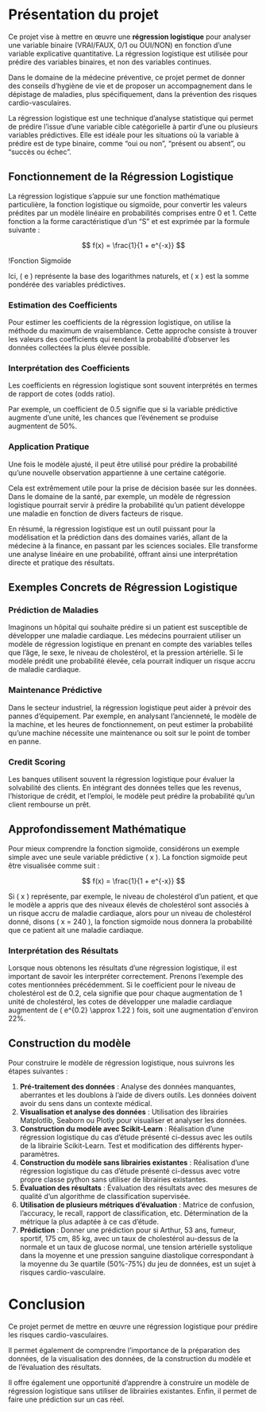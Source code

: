 # Présentation du projet

Ce projet vise à mettre en œuvre une **régression logistique** pour analyser une variable binaire (VRAI/FAUX, 0/1 ou OUI/NON) en fonction d’une variable explicative quantitative. La régression logistique est utilisée pour prédire des variables binaires, et non des variables continues.

Dans le domaine de la médecine préventive, ce projet permet de donner des conseils d’hygiène de vie et de proposer un accompagnement dans le dépistage de maladies, plus spécifiquement, dans la prévention des risques cardio-vasculaires.

La régression logistique est une technique d’analyse statistique qui permet de prédire l’issue d’une variable cible catégorielle à partir d’une ou plusieurs variables prédictives. Elle est idéale pour les situations où la variable à prédire est de type binaire, comme “oui ou non”, “présent ou absent”, ou “succès ou échec”.

## Fonctionnement de la Régression Logistique

La régression logistique s’appuie sur une fonction mathématique particulière, la fonction logistique ou sigmoïde, pour convertir les valeurs prédites par un modèle linéaire en probabilités comprises entre 0 et 1. Cette fonction a la forme caractéristique d’un “S” et est exprimée par la formule suivante :

$$ f(x) = \frac{1}{1 + e^{-x}} $$

!Fonction Sigmoïde

Ici, \( e \) représente la base des logarithmes naturels, et \( x \) est la somme pondérée des variables prédictives.

### Estimation des Coefficients

Pour estimer les coefficients de la régression logistique, on utilise la méthode du maximum de vraisemblance. Cette approche consiste à trouver les valeurs des coefficients qui rendent la probabilité d’observer les données collectées la plus élevée possible.

### Interprétation des Coefficients

Les coefficients en régression logistique sont souvent interprétés en termes de rapport de cotes (odds ratio).

Par exemple, un coefficient de 0.5 signifie que si la variable prédictive augmente d’une unité, les chances que l’événement se produise augmentent de 50%.

### Application Pratique

Une fois le modèle ajusté, il peut être utilisé pour prédire la probabilité qu’une nouvelle observation appartienne à une certaine catégorie.

Cela est extrêmement utile pour la prise de décision basée sur les données. Dans le domaine de la santé, par exemple, un modèle de régression logistique pourrait servir à prédire la probabilité qu’un patient développe une maladie en fonction de divers facteurs de risque.

En résumé, la régression logistique est un outil puissant pour la modélisation et la prédiction dans des domaines variés, allant de la médecine à la finance, en passant par les sciences sociales. Elle transforme une analyse linéaire en une probabilité, offrant ainsi une interprétation directe et pratique des résultats.

## Exemples Concrets de Régression Logistique

### Prédiction de Maladies

Imaginons un hôpital qui souhaite prédire si un patient est susceptible de développer une maladie cardiaque. Les médecins pourraient utiliser un modèle de régression logistique en prenant en compte des variables telles que l’âge, le sexe, le niveau de cholestérol, et la pression artérielle. Si le modèle prédit une probabilité élevée, cela pourrait indiquer un risque accru de maladie cardiaque.

### Maintenance Prédictive

Dans le secteur industriel, la régression logistique peut aider à prévoir des pannes d’équipement. Par exemple, en analysant l’ancienneté, le modèle de la machine, et les heures de fonctionnement, on peut estimer la probabilité qu’une machine nécessite une maintenance ou soit sur le point de tomber en panne.

### Credit Scoring

Les banques utilisent souvent la régression logistique pour évaluer la solvabilité des clients. En intégrant des données telles que les revenus, l’historique de crédit, et l’emploi, le modèle peut prédire la probabilité qu’un client rembourse un prêt.

## Approfondissement Mathématique

Pour mieux comprendre la fonction sigmoïde, considérons un exemple simple avec une seule variable prédictive \( x \). La fonction sigmoïde peut être visualisée comme suit :

$$ f(x) = \frac{1}{1 + e^{-x}} $$

Si \( x \) représente, par exemple, le niveau de cholestérol d’un patient, et que le modèle a appris que des niveaux élevés de cholestérol sont associés à un risque accru de maladie cardiaque, alors pour un niveau de cholestérol donné, disons \( x = 240 \), la fonction sigmoïde nous donnera la probabilité que ce patient ait une maladie cardiaque.

### Interprétation des Résultats

Lorsque nous obtenons les résultats d’une régression logistique, il est important de savoir les interpréter correctement. Prenons l’exemple des cotes mentionnées précédemment. Si le coefficient pour le niveau de cholestérol est de 0.2, cela signifie que pour chaque augmentation de 1 unité de cholestérol, les cotes de développer une maladie cardiaque augmentent de \( e^{0.2} \approx 1.22 \) fois, soit une augmentation d'environ 22%.

## Construction du modèle

Pour construire le modèle de régression logistique, nous suivrons les étapes suivantes :

1. **Pré-traitement des données** : Analyse des données manquantes, aberrantes et les doublons à l’aide de divers outils. Les données doivent avoir du sens dans un contexte médical.
2. **Visualisation et analyse des données** : Utilisation des librairies Matplotlib, Seaborn ou Plotly pour visualiser et analyser les données.
3. **Construction du modèle avec Scikit-Learn** : Réalisation d’une régression logistique du cas d’étude présenté ci-dessus avec les outils de la librairie Scikit-Learn. Test et modification des différents hyper-paramètres.
4. **Construction du modèle sans librairies existantes** : Réalisation d’une régression logistique du cas d’étude présenté ci-dessus avec votre propre classe python sans utiliser de librairies existantes.
5. **Évaluation des résultats** : Évaluation des résultats avec des mesures de qualité d’un algorithme de classification supervisée.
6. **Utilisation de plusieurs métriques d’évaluation** : Matrice de confusion, l’accuracy, le recall, rapport de classification, etc. Détermination de la métrique la plus adaptée à ce cas d’étude.
7. **Prédiction** : Donner une prédiction pour si Arthur, 53 ans, fumeur, sportif, 175 cm, 85 kg, avec un taux de cholestérol au-dessus de la normale et un taux de glucose normal, une tension artérielle systolique dans la moyenne et une pression sanguine diastolique correspondant à la moyenne du 3e quartile (50%-75%) du jeu de données, est un sujet à risques cardio-vasculaire.

# Conclusion

Ce projet permet de mettre en œuvre une régression logistique pour prédire les risques cardio-vasculaires.

Il permet également de comprendre l’importance de la préparation des données, de la visualisation des données, de la construction du modèle et de l’évaluation des résultats.

Il offre également une opportunité d’apprendre à construire un modèle de régression logistique sans utiliser de librairies existantes. Enfin, il permet de faire une prédiction sur un cas réel.
